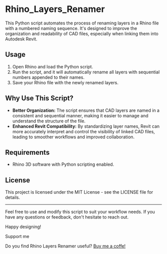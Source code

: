 # Rhino_Layers_Renamer

This Python script automates the process of renaming layers in a Rhino file with a numbered naming sequence. It's designed to improve the organization and readability of CAD files, especially when linking them into Autodesk Revit.

## Usage

1. Open Rhino and load the Python script.
2. Run the script, and it will automatically rename all layers with sequential numbers appended to their names.
3. Save your Rhino file with the newly renamed layers.

## Why Use This Script?

- **Better Organization:** The script ensures that CAD layers are named in a consistent and sequential manner, making it easier to manage and understand the structure of the file.
- **Enhanced Revit Compatibility:** By standardizing layer names, Revit can more accurately interpret and control the visibility of linked CAD files, leading to smoother workflows and improved collaboration.

## Requirements

- Rhino 3D software with Python scripting enabled.

## License

This project is licensed under the MIT License - see the LICENSE file for details.

---

Feel free to use and modify this script to suit your workflow needs. If you have any questions or feedback, don't hesitate to reach out.

Happy designing!

Support me

Do you find Rhino Layers Renamer useful? [Buy me a coffe!]([URL](https://www.buymeacoffee.com/5JiowuZ))
